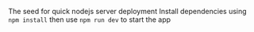 The seed for quick nodejs server deployment
Install dependencies using ``npm install`` then use ``npm run dev`` to start the app